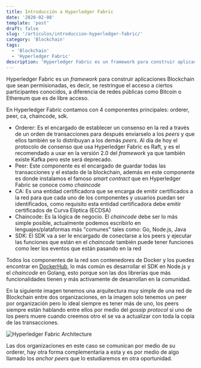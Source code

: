 ```yaml
---
title: Introducción a Hyperledger Fabric
date: '2020-02-08'
template: 'post'
draft: false
slug: '/articulos/introduccion-hyperledger-fabric/'
category: 'Blockchain'
tags:
  - 'Blockchain'
  - 'Hyperledger Fabric'
description: 'Hyperledger Fabric es un framework para construir aplicaciones Blockchain de tipo permisionadas.'
---
```


Hyperledger Fabric es un _framework_ para construir aplicaciones Blockchain que sean permisionadas, es decir, se restringue el acceso a ciertos participantes conocidos, a diferencia de redes públicas como Bitcoin o Ethereum que es de libre acceso.

En Hyperledger Fabric contamos con 4 componentes principales: orderer, peer, ca, chaincode, sdk.

- Orderer: Es el encargado de establecer un consenso en la red a través de un orden de transacciones para después enviarselo a los _peers_ y que ellos también se lo distribuyan a los demás _peers_. Al día de hoy el protocolo de consenso que usa Hyperledger Fabric es Raft, y es el recomendado a usar en la versión 2.0 del _framework_ ya que también existe Kafka pero este será deprecado.
- Peer: Este componente es el encargado de guardar todas las transacciones y el estado de la blockchain, además en este componente es donde instalamos el famoso _smart contract_ que en Hyperledger Fabric se conoce como _chaincode_
- CA: Es una entidad certificadora que se encarga de emitir certificados a la red para que cada uno de los componentes y usuarios puedan ser identificados, como requisito esta entidad certificadora debe emitir certificados de Curva Elíptica (ECDSA)
- Chaincode: Es la lógica de negocio. El _chaincode_ debe ser lo más simple posible, actualmente podemos escribirlo en lenguajes/plataformas más "comunes" tales como: Go, Node.js, Java
- SDK: El SDK va a ser le encargado de conectarse a los peers y ejecutar las funciones que están en el _chaincode_ también puede tener funciones como leer los eventos que están pasando en la red

Todos los componentes de la red son contenedores de Docker y los puedes encontrar en [DockerHub](https://hub.docker.com/u/hyperledger), lo más común es desarrollar el SDK en Node.js y el _chaincode_ en Golang, esto porque son las dos librerías que más funcionalidades tienen y más activamente de desarrollan en la comunidad.

En la siguiente imagen tenemos una arquitectura muy simple de una red de Blockchain entre dos organizaciones, en la imagen solo tenemos un peer por organización pero lo ideal siempre es tener más de uno, los peers siempre están hablando entre ellos por medio del _gossip protocol_ si uno de los peers muere cuando creemos otro el se va a actualizar con toda la copia de las transacciones.

![Hyperledger Fabric Architecture](https://user-images.githubusercontent.com/8335556/74088708-35079e00-4a67-11ea-818c-66941969c63f.png)

Las dos organizaciones en este caso se comunican por medio de su orderer, hay otra forma complementaria a esta y es por medio de algo llamado los _anchor peers_ que lo estudiaremos en otra oportunidad.
